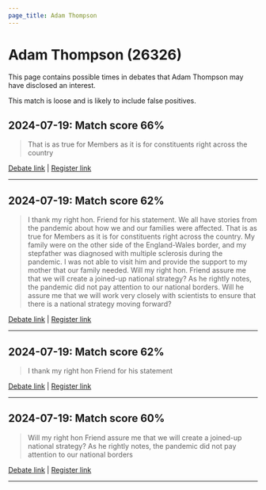 ```yaml
---
page_title: Adam Thompson
---
```


# Adam Thompson  (26326)

This page contains possible times in debates that Adam Thompson may have disclosed an interest.

This match is loose and is likely to include false positives. 



## 2024-07-19: Match score 66%

>That is as true for Members as it is for constituents right across the country

[Debate link](https://www.theyworkforyou.com/debates/?id=2024-07-19b.298.1) | [Register link](https://www.theyworkforyou.com/mp/26326/register)


---



## 2024-07-19: Match score 62%

>I thank my right hon. Friend for his statement. We all have stories from the pandemic about how we and our families were affected. That is as true for Members as it is for constituents right across the country. My family were on the other side of the England-Wales border, and my stepfather was diagnosed with multiple sclerosis during the pandemic. I was not able to visit him and provide the support to my mother that our family needed. Will my right hon. Friend assure me that we will create a joined-up national strategy? As he rightly notes, the pandemic did not pay attention to our national borders. Will he assure me that we will work very closely with scientists to ensure that there is a national strategy moving forward?

[Debate link](https://www.theyworkforyou.com/debates/?id=2024-07-19b.298.1) | [Register link](https://www.theyworkforyou.com/mp/26326/register)


---



## 2024-07-19: Match score 62%

>I thank my right hon Friend for his statement

[Debate link](https://www.theyworkforyou.com/debates/?id=2024-07-19b.298.1) | [Register link](https://www.theyworkforyou.com/mp/26326/register)


---



## 2024-07-19: Match score 60%

>Will my right hon Friend assure me that we will create a joined-up national strategy? As he rightly notes, the pandemic did not pay attention to our national borders

[Debate link](https://www.theyworkforyou.com/debates/?id=2024-07-19b.298.1) | [Register link](https://www.theyworkforyou.com/mp/26326/register)


---

